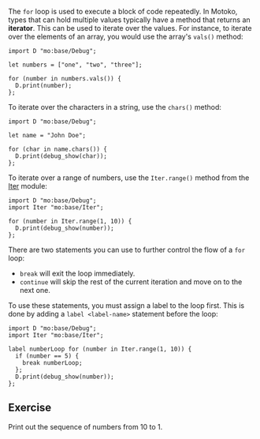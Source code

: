 The `for` loop is used to execute a block of code repeatedly. In Motoko, types that can hold
multiple values typically have a method that returns an **iterator**. This can be used to iterate
over the values. For instance, to iterate over the elements of an array, you would use the array's
`vals()` method:

```motoko
import D "mo:base/Debug";

let numbers = ["one", "two", "three"];

for (number in numbers.vals()) {
  D.print(number);
};
```

To iterate over the characters in a string, use the `chars()` method:

```motoko
import D "mo:base/Debug";

let name = "John Doe";

for (char in name.chars()) {
  D.print(debug_show(char));
};
```

To iterate over a range of numbers, use the `Iter.range()` method from the
[Iter](https://internetcomputer.org/docs/current/motoko/main/base/Iter#class-range) module:

```motoko
import D "mo:base/Debug";
import Iter "mo:base/Iter";

for (number in Iter.range(1, 10)) {
  D.print(debug_show(number));
};
```

There are two statements you can use to further control the flow of a `for` loop:

- `break` will exit the loop immediately.
- `continue` will skip the rest of the current iteration and move on to the next one.

To use these statements, you must assign a label to the loop first. This is done by adding a
`label <label-name>` statement before the loop:

```motoko
import D "mo:base/Debug";
import Iter "mo:base/Iter";

label numberLoop for (number in Iter.range(1, 10)) {
  if (number == 5) {
    break numberLoop;
  };
  D.print(debug_show(number));
};
```

## Exercise

Print out the sequence of numbers from 10 to 1.
